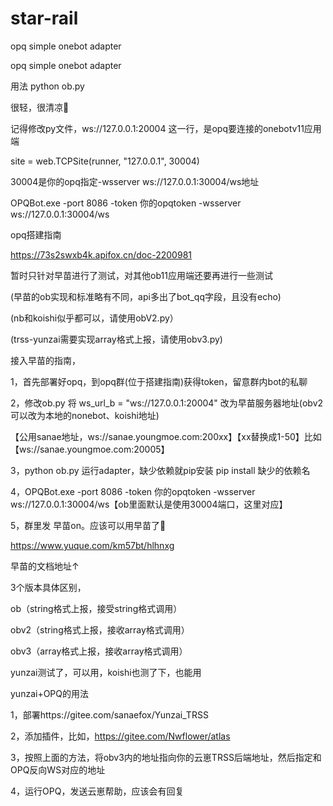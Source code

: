 # star-rail
opq simple onebot adapter

opq simple onebot adapter

用法 python ob.py

很轻，很清凉🍦

记得修改py文件，ws://127.0.0.1:20004 这一行，是opq要连接的onebotv11应用端

site = web.TCPSite(runner, "127.0.0.1", 30004)

30004是你的opq指定-wsserver ws://127.0.0.1:30004/ws地址

OPQBot.exe -port 8086 -token 你的opqtoken -wsserver ws://127.0.0.1:30004/ws

opq搭建指南

https://73s2swxb4k.apifox.cn/doc-2200981

暂时只针对早苗进行了测试，对其他ob11应用端还要再进行一些测试

(早苗的ob实现和标准略有不同，api多出了bot_qq字段，且没有echo)

(nb和koishi似乎都可以，请使用obV2.py）

(trss-yunzai需要实现array格式上报，请使用obv3.py)

接入早苗的指南，

1，首先部署好opq，到opq群(位于搭建指南)获得token，留意群内bot的私聊

2，修改ob.py 将 ws_url_b = "ws://127.0.0.1:20004" 改为早苗服务器地址(obv2可以改为本地的nonebot、koishi地址)

【公用sanae地址，ws://sanae.youngmoe.com:200xx】【xx替换成1-50】比如【ws://sanae.youngmoe.com:20005】

3，python ob.py 运行adapter，缺少依赖就pip安装 pip install 缺少的依赖名

4，OPQBot.exe -port 8086 -token 你的opqtoken -wsserver ws://127.0.0.1:30004/ws【ob里面默认是使用30004端口，这里对应】

5，群里发 早苗on。应该可以用早苗了🍉

https://www.yuque.com/km57bt/hlhnxg

早苗的文档地址↑

3个版本具体区别，

ob（string格式上报，接受string格式调用）

obv2（string格式上报，接收array格式调用）

obv3（array格式上报，接收array格式调用）

yunzai测试了，可以用，koishi也测了下，也能用

yunzai+OPQ的用法

1，部署https://gitee.com/sanaefox/Yunzai_TRSS

2，添加插件，比如，https://gitee.com/Nwflower/atlas

3，按照上面的方法，将obv3内的地址指向你的云崽TRSS后端地址，然后指定和OPQ反向WS对应的地址

4，运行OPQ，发送云崽帮助，应该会有回复
